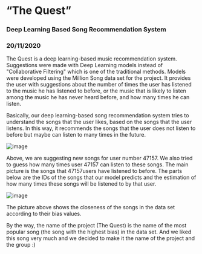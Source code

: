 # “The Quest”


### Deep Learning Based Song Recommendation System

### 20/11/2020


The Quest is a deep learning-based music recommendation system. Suggestions were made with Deep Learning models instead of "Collaborative Filtering" which is one of the traditional methods. Models were developed using the Million Song data set for the project. It provides the user with suggestions about the number of times the user has listened to the music he has listened to before, or the music that is likely to listen among the music he has never heard before, and how many times he can listen.

Basically, our deep learning-based song recommendation system tries to understand the songs that the user likes, based on the songs that the user listens. In this way, it recommends the songs that the user does not listen to before but maybe can listen to many times in the future.


![image](recommendation.PNG)

Above, we are suggesting new songs for user number 47157. We also tried to guess how many times user 47157 can listen to these songs. The main picture is the songs that 47157users have listened to before. The parts below are the IDs of the songs that our model predicts and the estimation of how many times these songs will be listened to by that user.



![image](bias_similarity.PNG)

The picture above shows the closeness of the songs in the data set according to their bias values.



By the way, the name of the project (The Quest) is the name of the most popular song (the song with the highest bias) in the data set. And we liked this song very much and we decided to make it the name of the project and the group :)
